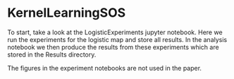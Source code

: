 # KernelLearningSOS
To start, take a look at the LogisticExperiments jupyter notebook. Here we run the experiments for the logistic map and store all results. In the analysis notebook we then produce the results from these experiments which are stored in the Results directory.

The figures in the experiment notebooks are not used in the paper. 
